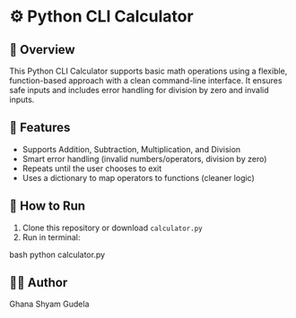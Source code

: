 # ⚙️ Python CLI Calculator

## 📌 Overview
This Python CLI Calculator supports basic math operations using a flexible, function-based approach with a clean command-line interface. It ensures safe inputs and includes error handling for division by zero and invalid inputs.

## 🧠 Features
- Supports Addition, Subtraction, Multiplication, and Division
- Smart error handling (invalid numbers/operators, division by zero)
- Repeats until the user chooses to exit
- Uses a dictionary to map operators to functions (cleaner logic)

## 🚀 How to Run

1. Clone this repository or download `calculator.py`
2. Run in terminal:

bash
python calculator.py

## 🧑‍💻 Author
Ghana Shyam Gudela
